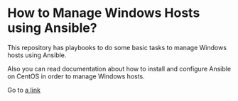 # How to Manage Windows Hosts using Ansible?
This repository has playbooks to do some basic tasks to manage Windows hosts using Ansible.

Also you can read documentation about how to install and configure Ansible on CentOS in order to manage Windows hosts.

Go to [a link](installation.md)




